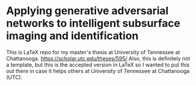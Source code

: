 # Applying generative adversarial networks to intelligent subsurface imaging and identification
This is LaTeX repo for my master's thesis at University of Tennessee at Chattanooga. https://scholar.utc.edu/theses/595/ Also, this is definitely not a template, but this is the accepted version in LaTeX so I wanted to put this out there in case it helps others at University of Tennessee at Chattanooga (UTC).
